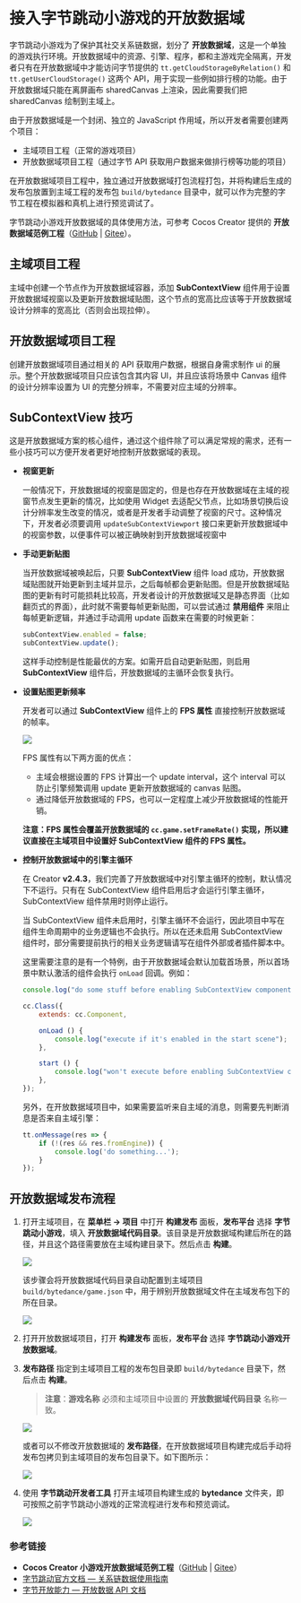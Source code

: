 # 接入字节跳动小游戏的开放数据域

字节跳动小游戏为了保护其社交关系链数据，划分了 **开放数据域**，这是一个单独的游戏执行环境。开放数据域中的资源、引擎、程序，都和主游戏完全隔离，开发者只有在开放数据域中才能访问字节提供的 `tt.getCloudStorageByRelation()` 和 `tt.getUserCloudStorage()` 这两个 API，用于实现一些例如排行榜的功能。由于开放数据域只能在离屏画布 sharedCanvas 上渲染，因此需要我们把 sharedCanvas 绘制到主域上。

由于开放数据域是一个封闭、独立的 JavaScript 作用域，所以开发者需要创建两个项目：

- 主域项目工程（正常的游戏项目）
- 开放数据域项目工程（通过字节 API 获取用户数据来做排行榜等功能的项目）

在开放数据域项目工程中，独立通过开放数据域打包流程打包，并将构建后生成的发布包放置到主域工程的发布包 `build/bytedance` 目录中，就可以作为完整的字节工程在模拟器和真机上进行预览调试了。

字节跳动小游戏开放数据域的具体使用方法，可参考 Cocos Creator 提供的 **开放数据域范例工程**（[GitHub](https://github.com/cocos/cocos-example-open-data-context) | [Gitee](https://gitee.com/mirrors_cocos-creator/OpenDataContext_TestCase)）。

## 主域项目工程

主域中创建一个节点作为开放数据域容器，添加 **SubContextView** 组件用于设置开放数据域视窗以及更新开放数据域贴图，这个节点的宽高比应该等于开放数据域设计分辨率的宽高比（否则会出现拉伸）。

## 开放数据域项目工程

创建开放数据域项目通过相关的 API 获取用户数据，根据自身需求制作 ui 的展示。整个开放数据域项目只应该包含其内容 UI，并且应该将场景中 Canvas 组件的设计分辨率设置为 UI 的完整分辨率，不需要对应主域的分辨率。

## SubContextView 技巧

这是开放数据域方案的核心组件，通过这个组件除了可以满足常规的需求，还有一些小技巧可以方便开发者更好地控制开放数据域的表现。

- **视窗更新**

  一般情况下，开放数据域的视窗是固定的，但是也存在开放数据域在主域的视窗节点发生更新的情况，比如使用 Widget 去适配父节点，比如场景切换后设计分辨率发生改变的情况，或者是开发者手动调整了视窗的尺寸。这种情况下，开发者必须要调用 `updateSubContextViewport` 接口来更新开放数据域中的视窗参数，以便事件可以被正确映射到开放数据域视窗中

- **手动更新贴图**

  当开放数据域被唤起后，只要 **SubContextView** 组件 load 成功，开放数据域贴图就开始更新到主域并显示，之后每帧都会更新贴图。但是开放数据域贴图的更新有时可能损耗比较高，开发者设计的开放数据域又是静态界面（比如翻页式的界面），此时就不需要每帧更新贴图，可以尝试通过 **禁用组件** 来阻止每帧更新逻辑，并通过手动调用 update 函数来在需要的时候更新：

  ```js
  subContextView.enabled = false;
  subContextView.update();
  ```

  这样手动控制是性能最优的方案。如需开启自动更新贴图，则启用 **SubContextView** 组件后，开放数据域的主循环会恢复执行。

- **设置贴图更新频率**

  开发者可以通过 **SubContextView** 组件上的 **FPS 属性** 直接控制开放数据域的帧率。

  ![](./publish-baidugame/subcontext.png)

  FPS 属性有以下两方面的优点：

  - 主域会根据设置的 FPS 计算出一个 update interval，这个 interval 可以防止引擎频繁调用 update 更新开放数据域的 canvas 贴图。
  - 通过降低开放数据域的 FPS，也可以一定程度上减少开放数据域的性能开销。

  **注意：FPS 属性会覆盖开放数据域的 `cc.game.setFrameRate()` 实现，所以建议直接在主域项目中设置好 SubContextView 组件的 FPS 属性。**

- **控制开放数据域中的引擎主循环**

  在 Creator **v2.4.3**，我们完善了开放数据域中对引擎主循环的控制，默认情况下不运行。只有在 SubContextView 组件启用后才会运行引擎主循环，SubContextView 组件禁用时则停止运行。

  当 SubContextView 组件未启用时，引擎主循环不会运行，因此项目中写在组件生命周期中的业务逻辑也不会执行。所以在还未启用 SubContextView 组件时，部分需要提前执行的相关业务逻辑请写在组件外部或者插件脚本中。

  这里需要注意的是有一个特例，由于开放数据域会默认加载首场景，所以首场景中默认激活的组件会执行 `onLoad` 回调。例如：

  ```js
  console.log("do some stuff before enabling SubContextView component");

  cc.Class({
      extends: cc.Component,

      onLoad () {
          console.log("execute if it's enabled in the start scene");
      },

      start () {
          console.log("won't execute before enabling SubContextView component");
      },
  });
  ```

  另外，在开放数据域项目中，如果需要监听来自主域的消息，则需要先判断消息是否来自主域引擎：

  ```js
  tt.onMessage(res => {
      if (!(res && res.fromEngine)) {
          console.log('do something...');
      }
  });
  ```

## 开放数据域发布流程

1. 打开主域项目，在 **菜单栏 -> 项目** 中打开 **构建发布** 面板，**发布平台** 选择 **字节跳动小游戏**，填入 **开放数据域代码目录**。该目录是开放数据域构建后所在的路径，并且这个路径需要放在主域构建目录下。然后点击 **构建**。

    ![](./publish-bytedancegame/maintest-build.png)

    该步骤会将开放数据域代码目录自动配置到主域项目 `build/bytedance/game.json` 中，用于辨别开放数据域文件在主域发布包下的所在目录。

    ![](./publish-bytedancegame/game-json.png)

2. 打开开放数据域项目，打开 **构建发布** 面板，**发布平台** 选择 **字节跳动小游戏开放数据域**。

3. **发布路径** 指定到主域项目工程的发布包目录即 `build/bytedance` 目录下，然后点击 **构建**。

    > **注意**：**游戏名称** 必须和主域项目中设置的 **开放数据域代码目录** 名称一致。

    ![](./publish-bytedancegame/open-data-project-build.png)

    或者可以不修改开放数据域的 **发布路径**，在开放数据域项目构建完成后手动将发布包拷贝到主域项目的发布包目录下。如下图所示：

    ![](./publish-bytedancegame/open-data-package.png)

4. 使用 **字节跳动开发者工具** 打开主域项目构建生成的 **bytedance** 文件夹，即可按照之前字节跳动小游戏的正常流程进行发布和预览调试。

    ![](./publish-bytedancegame/open-data-preview.png)

### 参考链接

- **Cocos Creator 小游戏开放数据域范例工程**（[GitHub](https://github.com/cocos/cocos-example-open-data-context) | [Gitee](https://gitee.com/mirrors_cocos-creator/OpenDataContext_TestCase)）
- [字节跳动官方文档 — 关系链数据使用指南](https://microapp.bytedance.com/docs/zh-CN/mini-game/develop/api/mini-game/bytedance-mini-game#%E5%85%B3%E7%B3%BB%E9%93%BE%E6%95%B0%E6%8D%AE%E4%BD%BF%E7%94%A8)
- [字节开放能力 — 开放数据 API 文档](https://microapp.bytedance.com/docs/zh-CN/mini-game/develop/open-capacity/open-data/tt-get-cloud-storage-by-relation)
